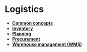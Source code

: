 # Logistics

- **[Common concepts](https://github.com/ErpNetDocs/tech/blob/master/modules/logistics/concepts/index.md)**
- **[Inventory](https://github.com/ErpNetDocs/tech/blob/master/modules/logistics/inventory/index.md)**
- **[Planning](https://github.com/ErpNetDocs/tech/blob/master/modules/logistics/planning/index.md)**
- **[Procurement](https://github.com/ErpNetDocs/tech/blob/master/modules/logistics/procurement/index.md)**
- **[Warehouse management (WMS)](https://github.com/ErpNetDocs/tech/blob/master/modules/logistics/wms/index.md)**
